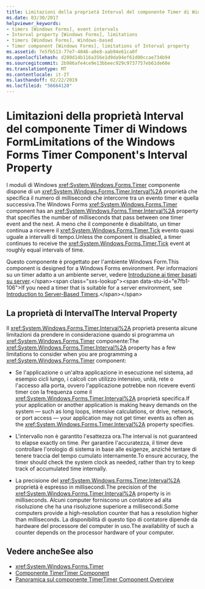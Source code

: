 ```yaml
---
title: Limitazioni della proprietà Interval del componente Timer di Windows Form
ms.date: 03/30/2017
helpviewer_keywords:
- timers [Windows Forms], event intervals
- Interval property [Windows Forms], limitations
- timers [Windows Forms], Windows-based
- Timer component [Windows Forms], limitations of Interval property
ms.assetid: 7e5fb513-77e7-4046-a8e8-aab94e61ca0f
ms.openlocfilehash: d280d14b116a356e1d9da94ef61d00ccae734b94
ms.sourcegitcommit: 2b986afe4ce9e13bbeec929c9737757eb61de60e
ms.translationtype: MT
ms.contentlocale: it-IT
ms.lasthandoff: 02/22/2019
ms.locfileid: "56664120"
---
```

# <a name="limitations-of-the-windows-forms-timer-components-interval-property"></a><span data-ttu-id="e7fb1-102">Limitazioni della proprietà Interval del componente Timer di Windows Form</span><span class="sxs-lookup"><span data-stu-id="e7fb1-102">Limitations of the Windows Forms Timer Component's Interval Property</span></span>
<span data-ttu-id="e7fb1-103">I moduli di Windows <xref:System.Windows.Forms.Timer> componente dispone di un <xref:System.Windows.Forms.Timer.Interval%2A> proprietà che specifica il numero di millisecondi che intercorre tra un evento timer e quella successiva.</span><span class="sxs-lookup"><span data-stu-id="e7fb1-103">The Windows Forms <xref:System.Windows.Forms.Timer> component has an <xref:System.Windows.Forms.Timer.Interval%2A> property that specifies the number of milliseconds that pass between one timer event and the next.</span></span> <span data-ttu-id="e7fb1-104">A meno che il componente è disabilitato, un timer continua a ricevere il <xref:System.Windows.Forms.Timer.Tick> evento quasi uguale a intervalli di tempo.</span><span class="sxs-lookup"><span data-stu-id="e7fb1-104">Unless the component is disabled, a timer continues to receive the <xref:System.Windows.Forms.Timer.Tick> event at roughly equal intervals of time.</span></span>  
  
 <span data-ttu-id="e7fb1-105">Questo componente è progettato per l'ambiente Windows Form.</span><span class="sxs-lookup"><span data-stu-id="e7fb1-105">This component is designed for a Windows Forms environment.</span></span> <span data-ttu-id="e7fb1-106">Per informazioni su un timer adatto a un ambiente server, vedere [Introduzione ai timer basati su server](https://docs.microsoft.com/previous-versions/visualstudio/visual-studio-2008/tb9yt5e6(v=vs.90)).</span><span class="sxs-lookup"><span data-stu-id="e7fb1-106">If you need a timer that is suitable for a server environment, see [Introduction to Server-Based Timers](https://docs.microsoft.com/previous-versions/visualstudio/visual-studio-2008/tb9yt5e6(v=vs.90)).</span></span>  
  
## <a name="the-interval-property"></a><span data-ttu-id="e7fb1-107">La proprietà di Interval</span><span class="sxs-lookup"><span data-stu-id="e7fb1-107">The Interval Property</span></span>  
 <span data-ttu-id="e7fb1-108">Il <xref:System.Windows.Forms.Timer.Interval%2A> proprietà presenta alcune limitazioni da prendere in considerazione quando si programma un <xref:System.Windows.Forms.Timer> componente:</span><span class="sxs-lookup"><span data-stu-id="e7fb1-108">The <xref:System.Windows.Forms.Timer.Interval%2A> property has a few limitations to consider when you are programming a <xref:System.Windows.Forms.Timer> component:</span></span>  
  
-   <span data-ttu-id="e7fb1-109">Se l'applicazione o un'altra applicazione in esecuzione nel sistema, ad esempio cicli lungo, i calcoli con utilizzo intensivo, unità, rete o l'accesso alla porta, ovvero l'applicazione potrebbe non ricevere eventi timer con la frequenza come il <xref:System.Windows.Forms.Timer.Interval%2A> proprietà specifica.</span><span class="sxs-lookup"><span data-stu-id="e7fb1-109">If your application or another application is making heavy demands on the system — such as long loops, intensive calculations, or drive, network, or port access — your application may not get timer events as often as the <xref:System.Windows.Forms.Timer.Interval%2A> property specifies.</span></span>  
  
-   <span data-ttu-id="e7fb1-110">L'intervallo non è garantito l'esattezza ora.</span><span class="sxs-lookup"><span data-stu-id="e7fb1-110">The interval is not guaranteed to elapse exactly on time.</span></span> <span data-ttu-id="e7fb1-111">Per garantire l'accuratezza, il timer deve controllare l'orologio di sistema in base alle esigenze, anziché tentare di tenere traccia del tempo cumulato internamente.</span><span class="sxs-lookup"><span data-stu-id="e7fb1-111">To ensure accuracy, the timer should check the system clock as needed, rather than try to keep track of accumulated time internally.</span></span>  
  
-   <span data-ttu-id="e7fb1-112">La precisione del <xref:System.Windows.Forms.Timer.Interval%2A> proprietà è espresso in millisecondi.</span><span class="sxs-lookup"><span data-stu-id="e7fb1-112">The precision of the <xref:System.Windows.Forms.Timer.Interval%2A> property is in milliseconds.</span></span> <span data-ttu-id="e7fb1-113">Alcuni computer forniscono un contatore ad alta risoluzione che ha una risoluzione superiore a millisecondi.</span><span class="sxs-lookup"><span data-stu-id="e7fb1-113">Some computers provide a high-resolution counter that has a resolution higher than milliseconds.</span></span> <span data-ttu-id="e7fb1-114">La disponibilità di questo tipo di contatore dipende da hardware del processore del computer in uso.</span><span class="sxs-lookup"><span data-stu-id="e7fb1-114">The availability of such a counter depends on the processor hardware of your computer.</span></span>
  
## <a name="see-also"></a><span data-ttu-id="e7fb1-115">Vedere anche</span><span class="sxs-lookup"><span data-stu-id="e7fb1-115">See also</span></span>
- <xref:System.Windows.Forms.Timer>
- [<span data-ttu-id="e7fb1-116">Componente Timer</span><span class="sxs-lookup"><span data-stu-id="e7fb1-116">Timer Component</span></span>](../../../../docs/framework/winforms/controls/timer-component-windows-forms.md)
- [<span data-ttu-id="e7fb1-117">Panoramica sul componente Timer</span><span class="sxs-lookup"><span data-stu-id="e7fb1-117">Timer Component Overview</span></span>](../../../../docs/framework/winforms/controls/timer-component-overview-windows-forms.md)
